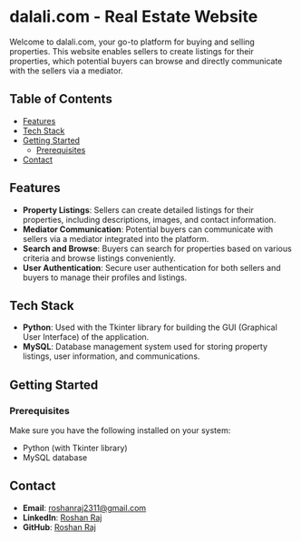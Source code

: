 # dalali.com - Real Estate Website

Welcome to dalali.com, your go-to platform for buying and selling properties. This website enables sellers to create listings for their properties, which potential buyers can browse and directly communicate with the sellers via a mediator.

## Table of Contents

- [Features](#features)
- [Tech Stack](#tech-stack)
- [Getting Started](#getting-started)
  - [Prerequisites](#prerequisites)
- [Contact](#contact)

  
## Features

- **Property Listings**: Sellers can create detailed listings for their properties, including descriptions, images, and contact information.
- **Mediator Communication**: Potential buyers can communicate with sellers via a mediator integrated into the platform.
- **Search and Browse**: Buyers can search for properties based on various criteria and browse listings conveniently.
- **User Authentication**: Secure user authentication for both sellers and buyers to manage their profiles and listings.

## Tech Stack

- **Python**: Used with the Tkinter library for building the GUI (Graphical User Interface) of the application.
- **MySQL**: Database management system used for storing property listings, user information, and communications.

## Getting Started

### Prerequisites

Make sure you have the following installed on your system:

- Python (with Tkinter library)
- MySQL database

## Contact

- **Email**: [roshanraj2311@gmail.com](mailto:roshanraj2311@gmail.com)
- **LinkedIn**: [Roshan Raj](edin.com/in/roshan-raj-22027b228/)
- **GitHub**: [Roshan Raj](https://github.com/roshanraj21/)
